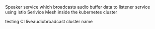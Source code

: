 Speaker service which broadcasts audio buffer data to listener service using Istio Serivice Mesh inside the kubernetes cluster

testing CI
liveaudiobroadcast cluster name
